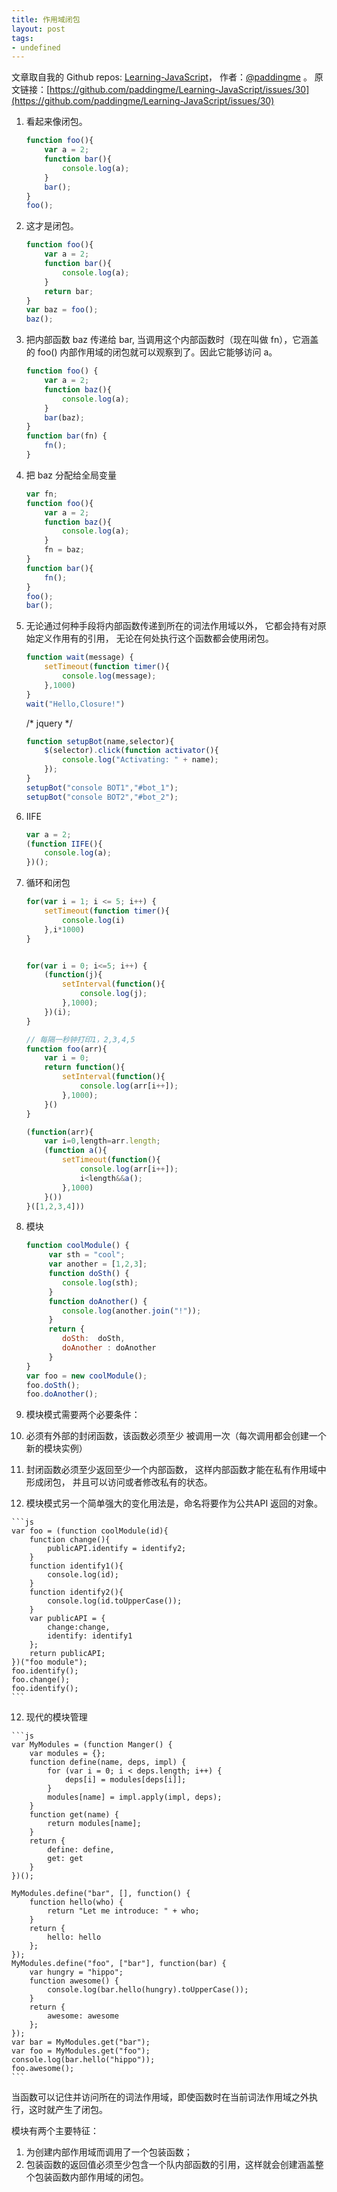 ```yaml
---
title: 作用域闭包
layout: post
tags:
- undefined
---
```



 文章取自我的 Github  repos: [Learning-JavaScript](https://github.com/paddingme/Learning-JavaScript)， 作者：[@paddingme](http://padding.me/about.html) 。
  原文链接：[https://github.com/paddingme/Learning-JavaScript/issues/30](https://github.com/paddingme/Learning-JavaScript/issues/30)




1. 看起来像闭包。

    ```js
    function foo(){
        var a = 2;
        function bar(){
            console.log(a);
        }
        bar();
    }
    foo();
    ```


2. 这才是闭包。

    ```js
    function foo(){
        var a = 2;
        function bar(){
            console.log(a);
        }
        return bar;
    }
    var baz = foo();
    baz();
    ```


3. 把内部函数 baz 传递给 bar, 当调用这个内部函数时（现在叫做 fn），它涵盖的 foo()
内部作用域的闭包就可以观察到了。因此它能够访问 a。

    ```js
    function foo() {
        var a = 2;
        function baz(){
            console.log(a);
        }
        bar(baz);
    }
    function bar(fn) {
        fn();
    }
    ```

4. 把 baz 分配给全局变量

    ```js
    var fn;
    function foo(){
        var a = 2;
        function baz(){
            console.log(a);
        }
        fn = baz;
    }
    function bar(){
        fn();
    }
    foo();
    bar();
    ```


5. 无论通过何种手段将内部函数传递到所在的词法作用域以外， 
它都会持有对原始定义作用有的引用， 
无论在何处执行这个函数都会使用闭包。

    ```js
    function wait(message) {
        setTimeout(function timer(){
            console.log(message);
        },1000)
    }
    wait("Hello,Closure!")
    ```
    /*
    jquery
    */
    ```js
    function setupBot(name,selector){
        $(selector).click(function activator(){
            console.log("Activating: " + name);
        });
    }
    setupBot("console BOT1","#bot_1");
    setupBot("console BOT2","#bot_2");
    ```

6. IIFE

    ```js
    var a = 2;
    (function IIFE(){
        console.log(a);
    })();
    ```

8. 循环和闭包

    ```js
    for(var i = 1; i <= 5; i++) {
        setTimeout(function timer(){
            console.log(i)
        },i*1000)
    }


    for(var i = 0; i<=5; i++) {
        (function(j){
            setInterval(function(){
                console.log(j);
            },1000);
        })(i);
    }
    ```

    ```js
    // 每隔一秒钟打印1，2,3,4,5
    function foo(arr){
        var i = 0;
        return function(){
            setInterval(function(){
                console.log(arr[i++]);
            },1000);
        }()
    }
    ```

    ```js
    (function(arr){
        var i=0,length=arr.length;
        (function a(){
            setTimeout(function(){
                console.log(arr[i++]);
                i<length&&a();
            },1000)
        }())
    }([1,2,3,4]))
    ```


9.  模块

    ```js
    function coolModule() {
         var sth = "cool";
         var another = [1,2,3];
         function doSth() {
            console.log(sth);
         }
         function doAnother() {
            console.log(another.join("!"));
         }
         return {
            doSth:  doSth,
            doAnother : doAnother
         }
    }
    var foo = new coolModule();
    foo.doSth();
    foo.doAnother();
    ```

10. 模块模式需要两个必要条件：

  1. 必须有外部的封闭函数，该函数必须至少
    被调用一次（每次调用都会创建一个新的模块实例）
  2. 封闭函数必须至少返回至少一个内部函数，
    这样内部函数才能在私有作用域中形成闭包，
    并且可以访问或者修改私有的状态。


11.  模块模式另一个简单强大的变化用法是，命名将要作为公共API 返回的对象。

    ```js
    var foo = (function coolModule(id){
        function change(){
            publicAPI.identify = identify2;
        }
        function identify1(){
            console.log(id);
        }
        function identify2(){
            console.log(id.toUpperCase());
        }
        var publicAPI = {
            change:change,
            identify: identify1
        };
        return publicAPI;
    })("foo module");
    foo.identify();
    foo.change();
    foo.identify();
    ```


12.  现代的模块管理

    ```js
    var MyModules = (function Manger() {
        var modules = {};
        function define(name, deps, impl) {
            for (var i = 0; i < deps.length; i++) {
                deps[i] = modules[deps[i]];
            }
            modules[name] = impl.apply(impl, deps);
        }
        function get(name) {
            return modules[name];
        }
        return {
            define: define,
            get: get
        }
    })();

    MyModules.define("bar", [], function() {
        function hello(who) {
            return "Let me introduce: " + who;
        }
        return {
            hello: hello
        };
    });
    MyModules.define("foo", ["bar"], function(bar) {
        var hungry = "hippo";
        function awesome() {
            console.log(bar.hello(hungry).toUpperCase());
        }
        return {
            awesome: awesome
        };
    });
    var bar = MyModules.get("bar");
    var foo = MyModules.get("foo");
    console.log(bar.hello("hippo"));
    foo.awesome();
    ```

当函数可以记住并访问所在的词法作用域，即使函数时在当前词法作用域之外执行，这时就产生了闭包。

模块有两个主要特征： 
1. 为创建内部作用域而调用了一个包装函数；
2. 包装函数的返回值必须至少包含一个队内部函数的引用，这样就会创建涵盖整个包装函数内部作用域的闭包。